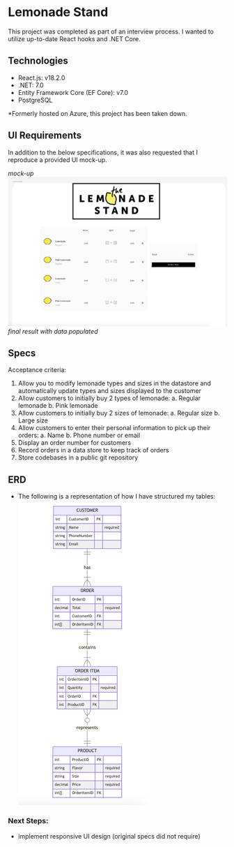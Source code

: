 # Lemonade Stand

This project was completed as part of an interview process. I wanted to utilize up-to-date React hooks and .NET Core. 

## Technologies
* React.js: v18.2.0
* .NET: 7.0
* Entity Framework Core (EF Core): v7.0
* PostgreSQL

*Formerly hosted on Azure, this project has been taken down. 

## UI Requirements 
In addition to the below specifications, it was also requested that I reproduce a provided UI mock-up. 

_mock-up_
![Provided Mockup](mockup.png)
_final result with data populated_
<!-- TODO Add image of app with data populated -->

## Specs
Acceptance criteria: 
1. Allow you to modify lemonade types and sizes in the datastore and automatically update types and sizes displayed to the customer 
2. Allow customers to initially buy 2 types of lemonade:
  a. Regular lemonade 
  b. Pink lemonade 
2. Allow customers to initially buy 2 sizes of lemonade: 
  a. Regular size 
  b. Large size 
3. Allow customers to enter their personal information to pick up their orders: 
  a. Name 
  b. Phone number or email 
4. Display an order number for customers 
5. Record orders in a data store to keep track of orders 
6. Store codebases in a public git repository 


## ERD
- The following is a representation of how I have structured my tables:
![ERD](<Lemonade ERD.png>)


### Next Steps:
- implement responsive UI design (original specs did not require)
